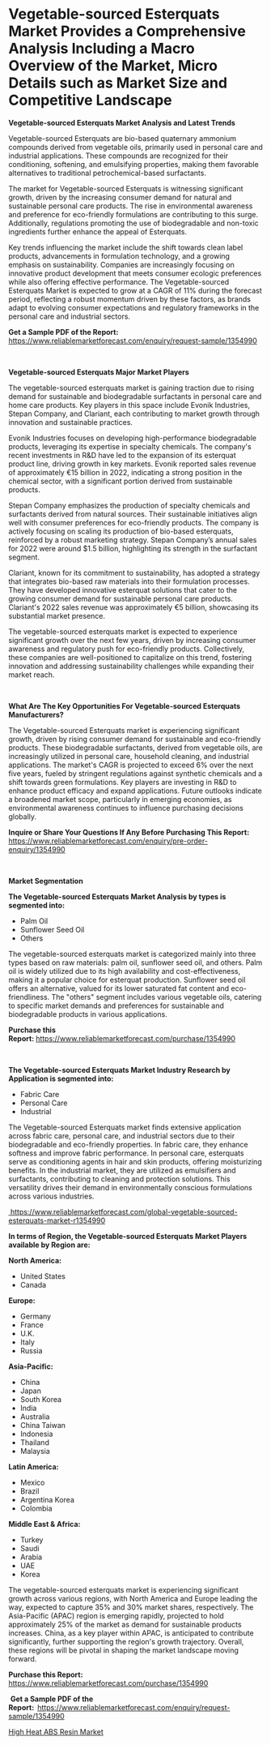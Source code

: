 <p><h1>Vegetable-sourced Esterquats Market Provides a Comprehensive Analysis Including a Macro Overview of the Market, Micro Details such as Market Size and Competitive Landscape</h1></p><p><strong>Vegetable-sourced Esterquats Market Analysis and Latest Trends</strong></p>
<p><p>Vegetable-sourced Esterquats are bio-based quaternary ammonium compounds derived from vegetable oils, primarily used in personal care and industrial applications. These compounds are recognized for their conditioning, softening, and emulsifying properties, making them favorable alternatives to traditional petrochemical-based surfactants. </p><p>The market for Vegetable-sourced Esterquats is witnessing significant growth, driven by the increasing consumer demand for natural and sustainable personal care products. The rise in environmental awareness and preference for eco-friendly formulations are contributing to this surge. Additionally, regulations promoting the use of biodegradable and non-toxic ingredients further enhance the appeal of Esterquats. </p><p>Key trends influencing the market include the shift towards clean label products, advancements in formulation technology, and a growing emphasis on sustainability. Companies are increasingly focusing on innovative product development that meets consumer ecologic preferences while also offering effective performance. The Vegetable-sourced Esterquats Market is expected to grow at a CAGR of 11% during the forecast period, reflecting a robust momentum driven by these factors, as brands adapt to evolving consumer expectations and regulatory frameworks in the personal care and industrial sectors.</p></p>
<p><strong>Get a Sample PDF of the Report:&nbsp;</strong> <a href="https://www.reliablemarketforecast.com/enquiry/request-sample/1354990?utm_campaign=2384&utm_medium=2&utm_source=Github&utm_content=ia&utm_term=03042025&utm_id=vegetable-sourced-esterquats">https://www.reliablemarketforecast.com/enquiry/request-sample/1354990</a></p>
<p>&nbsp;</p>
<p><strong>Vegetable-sourced Esterquats Major Market Players</strong></p>
<p><p>The vegetable-sourced esterquats market is gaining traction due to rising demand for sustainable and biodegradable surfactants in personal care and home care products. Key players in this space include Evonik Industries, Stepan Company, and Clariant, each contributing to market growth through innovation and sustainable practices.</p><p>Evonik Industries focuses on developing high-performance biodegradable products, leveraging its expertise in specialty chemicals. The company's recent investments in R&D have led to the expansion of its esterquat product line, driving growth in key markets. Evonik reported sales revenue of approximately €15 billion in 2022, indicating a strong position in the chemical sector, with a significant portion derived from sustainable products.</p><p>Stepan Company emphasizes the production of specialty chemicals and surfactants derived from natural sources. Their sustainable initiatives align well with consumer preferences for eco-friendly products. The company is actively focusing on scaling its production of bio-based esterquats, reinforced by a robust marketing strategy. Stepan Company’s annual sales for 2022 were around $1.5 billion, highlighting its strength in the surfactant segment.</p><p>Clariant, known for its commitment to sustainability, has adopted a strategy that integrates bio-based raw materials into their formulation processes. They have developed innovative esterquat solutions that cater to the growing consumer demand for sustainable personal care products. Clariant's 2022 sales revenue was approximately €5 billion, showcasing its substantial market presence.</p><p>The vegetable-sourced esterquats market is expected to experience significant growth over the next few years, driven by increasing consumer awareness and regulatory push for eco-friendly products. Collectively, these companies are well-positioned to capitalize on this trend, fostering innovation and addressing sustainability challenges while expanding their market reach.</p></p>
<p>&nbsp;</p>
<p><strong>What Are The Key Opportunities For Vegetable-sourced Esterquats Manufacturers?</strong></p>
<p><p>The Vegetable-sourced Esterquats market is experiencing significant growth, driven by rising consumer demand for sustainable and eco-friendly products. These biodegradable surfactants, derived from vegetable oils, are increasingly utilized in personal care, household cleaning, and industrial applications. The market's CAGR is projected to exceed 6% over the next five years, fueled by stringent regulations against synthetic chemicals and a shift towards green formulations. Key players are investing in R&D to enhance product efficacy and expand applications. Future outlooks indicate a broadened market scope, particularly in emerging economies, as environmental awareness continues to influence purchasing decisions globally.</p></p>
<p><strong>Inquire or Share Your Questions If Any Before Purchasing This Report:</strong> <a href="https://www.reliablemarketforecast.com/enquiry/pre-order-enquiry/1354990?utm_campaign=2384&utm_medium=2&utm_source=Github&utm_content=ia&utm_term=03042025&utm_id=vegetable-sourced-esterquats">https://www.reliablemarketforecast.com/enquiry/pre-order-enquiry/1354990</a></p>
<p>&nbsp;</p>
<p><strong>Market Segmentation</strong></p>
<p><strong>The Vegetable-sourced Esterquats Market Analysis by types is segmented into:</strong></p>
<p><ul><li>Palm Oil</li><li>Sunflower Seed Oil</li><li>Others</li></ul></p>
<p><p>The vegetable-sourced esterquats market is categorized mainly into three types based on raw materials: palm oil, sunflower seed oil, and others. Palm oil is widely utilized due to its high availability and cost-effectiveness, making it a popular choice for esterquat production. Sunflower seed oil offers an alternative, valued for its lower saturated fat content and eco-friendliness. The "others" segment includes various vegetable oils, catering to specific market demands and preferences for sustainable and biodegradable products in various applications.</p></p>
<p><strong>Purchase this Report:&nbsp;</strong><a href="https://www.reliablemarketforecast.com/purchase/1354990?utm_campaign=2384&utm_medium=2&utm_source=Github&utm_content=ia&utm_term=03042025&utm_id=vegetable-sourced-esterquats">https://www.reliablemarketforecast.com/purchase/1354990</a></p>
<p>&nbsp;</p>
<p><strong>The Vegetable-sourced Esterquats Market Industry Research by Application is segmented into:</strong></p>
<p><ul><li>Fabric Care</li><li>Personal Care</li><li>Industrial</li></ul></p>
<p><p>The Vegetable-sourced Esterquats market finds extensive application across fabric care, personal care, and industrial sectors due to their biodegradable and eco-friendly properties. In fabric care, they enhance softness and improve fabric performance. In personal care, esterquats serve as conditioning agents in hair and skin products, offering moisturizing benefits. In the industrial market, they are utilized as emulsifiers and surfactants, contributing to cleaning and protection solutions. This versatility drives their demand in environmentally conscious formulations across various industries.</p></p>
<p><a href="https://www.reliablemarketforecast.com/global-vegetable-sourced-esterquats-market-r1354990?utm_campaign=2384&utm_medium=2&utm_source=Github&utm_content=ia&utm_term=03042025&utm_id=vegetable-sourced-esterquats">&nbsp;https://www.reliablemarketforecast.com/global-vegetable-sourced-esterquats-market-r1354990</a></p>
<p><strong>In terms of Region, the Vegetable-sourced Esterquats Market Players available by Region are:</strong></p>
<p>
    <p> <strong> North America: </strong>
        <ul>
            <li>United States</li>
            <li>Canada</li>
        </ul>
        </p> 
    <p> <strong> Europe: </strong>
        <ul>
            <li>Germany</li>
            <li>France</li>
            <li>U.K.</li>
            <li>Italy</li>
            <li>Russia</li>
        </ul>
        </p> 
    <p> <strong> Asia-Pacific: </strong>
        <ul>
            <li>China</li>
            <li>Japan</li>
            <li>South Korea</li>
            <li>India</li>
            <li>Australia</li>
            <li>China Taiwan</li>
            <li>Indonesia</li>
            <li>Thailand</li>
            <li>Malaysia</li>
        </ul>
        </p> 
    <p> <strong> Latin America: </strong>
        <ul>
            <li>Mexico</li>
            <li>Brazil</li>
            <li>Argentina Korea</li>
            <li>Colombia</li>
        </ul>
        </p> 
    <p> <strong> Middle East & Africa: </strong>
        <ul>
            <li>Turkey</li>
            <li>Saudi</li>
            <li>Arabia</li>
            <li>UAE</li>
            <li>Korea</li>
        </ul>
    </p>
    </p>
<p><p>The vegetable-sourced esterquats market is experiencing significant growth across various regions, with North America and Europe leading the way, expected to capture 35% and 30% market shares, respectively. The Asia-Pacific (APAC) region is emerging rapidly, projected to hold approximately 25% of the market as demand for sustainable products increases. China, as a key player within APAC, is anticipated to contribute significantly, further supporting the region's growth trajectory. Overall, these regions will be pivotal in shaping the market landscape moving forward.</p></p>
<p><strong>Purchase this Report: </strong><a href="https://www.reliablemarketforecast.com/purchase/1354990?utm_campaign=2384&utm_medium=2&utm_source=Github&utm_content=ia&utm_term=03042025&utm_id=vegetable-sourced-esterquats">https://www.reliablemarketforecast.com/purchase/1354990</a></p>
<p>&nbsp;<strong>Get a Sample PDF of the Report:&nbsp;&nbsp;</strong><a href="https://www.reliablemarketforecast.com/enquiry/request-sample/1354990?utm_campaign=2384&utm_medium=2&utm_source=Github&utm_content=ia&utm_term=03042025&utm_id=vegetable-sourced-esterquats">https://www.reliablemarketforecast.com/enquiry/request-sample/1354990</a></p>
<p><strong></strong></p>
<p><p><a href="https://github.com/MonroeBullock54/Market-Research-Report-List-2/blob/main/high-heat-abs-resin-market.md?utm_campaign=2384&utm_medium=2&utm_source=Github&utm_content=ia&utm_term=03042025&utm_id=vegetable-sourced-esterquats">High Heat ABS Resin Market</a></p></p>